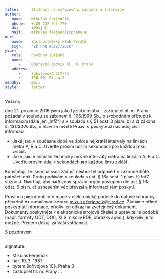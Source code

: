 ```yaml
---
title:      Stížnost na vyřizování žádosti o informace
author:
   name:    Mikuláš Ferjenčík
   phone:   +420 737 943 770
   ds:      i9avjnt
   mail:    mikulas.ferjencik@praha.eu
our:
   name:    Zastupitelský klub Pirátů
   sign:    "Zk Pha #3827/2016"
your:
   role:    Povinný subjekt
   name:    
      -     Dopravní podnik hl. m. Prahy
   address:
      -     Sokolovská 217/42
      -     190 00, Praha 9
sendby:     mail
style:      letter
---
```


Vážení,

dne 21. prosince 2016 jsem jako fyzická osoba – zastupitel hl. m. Prahy – požádal v souladu se zákonem č. 106/1999 Sb., o svobodném přístupu k informacím (dále jen „InfZ“) a v souladu s § 51 odst. 3 písm. b) a c) zákona č. 131/2000 Sb., o hlavním městě Praze, o poskytnutí následujících informací:

* Jaké jsou v současné době ve špičce nejkratší intervaly na linkách metra A, B a C. Uveďte prosím údaj v sekundách pro každou linku zvlášť.
* Jaké jsou minimální technicky možné intervaly metra na linkách A, B a C. Uveďte prosím údaj v sekundách pro každou linku zvlášť.

Konstatuji, že jsem na svoji žádost neobdržel odpověď v zákonné lhůtě patnácti dnů. Proto podávám v souladu s ust. § 16a odst. 1 písm. b) InfZ stížnost. Navrhuji, aby nadřízený správní orgán postupem dle ust. § 16a odst. 6 písm. c) usnesením věc převzal a informaci sám poskytl.

Prosím o poskytnutí informace v elektronické podobě do datové schránky, případně na e-mailovou adresu mikulas.ferjencik@pirati.cz. Žádám o přímé poskytnutí informace, nikoliv jen odkaz na zveřejněný dokument. Dokumenty poskytněte v elektronické strojově čitelné a upravitelné podobě (např. formáty ODT, DOC, XLS, nikoliv PDF, obrázky apod.), kdykoliv je to možné. Předem děkuji za Vaši vstřícnost.

S pozdravem

---
signature:
  - Mikuláš Ferjenčík
  - nar. 19. 3. 1987
  - bytem Bořivojova 108, Praha 3
  - zastupitel hl. m. Prahy
...
